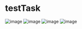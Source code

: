 # testTask
![image](https://user-images.githubusercontent.com/12942442/128422707-8654be4f-f5e3-41f8-b0e4-26bd98f9ea91.png)
![image](https://user-images.githubusercontent.com/12942442/128422741-24b21a63-c282-4292-b04b-c2fcdfaec259.png)
![image](https://user-images.githubusercontent.com/12942442/128422888-7ae9304d-5dfd-4af9-91e4-c39214889118.png)
![image](https://user-images.githubusercontent.com/12942442/128422945-7e4e745d-2f2f-435e-9dbe-b631d5566ac2.png)
